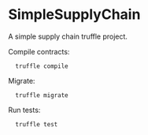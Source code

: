 # SimpleSupplyChain
A simple supply chain truffle project.

  
Compile contracts:
```shell
  truffle compile
```

Migrate:
```shell
  truffle migrate
```

Run tests:
```shell
  truffle test
```
